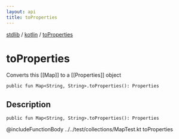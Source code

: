 ```yaml
---
layout: api
title: toProperties
---
```

[stdlib](../index.html) / [kotlin](index.html) / [toProperties](toProperties.html)

# toProperties
Converts this [[Map]] to a [[Properties]] object
```
public fun Map<String, String>.toProperties(): Properties
```
## Description
```
public fun Map<String, String>.toProperties(): Properties
```
@includeFunctionBody ../../test/collections/MapTest.kt toProperties

